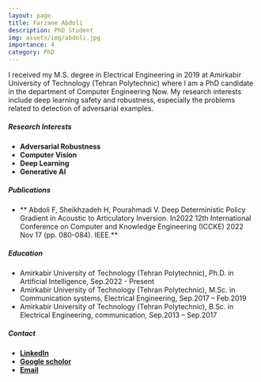 ```yaml
---
layout: page
title: Farzane Abdoli
description: PhD Student
img: assets/img/abdoli.jpg
importance: 4
category: PhD
---
```


I received my M.S. degree in Electrical Engineering in 2019 at Amirkabir University of Technology (Tehran Polytechnic) where I am a PhD candidate in the department of Computer Engineering Now. My research interests include deep learning safety and robustness, especially the problems related to detection of adversarial examples. 


##### Research Interests
- **Adversarial Robustness**
- **Computer Vision**
- **Deep Learning**
- **Generative AI**

##### Publications
- ** Abdoli F, Sheikhzadeh H, Pourahmadi V. Deep Deterministic Policy Gradient in Acoustic to Articulatory Inversion. In2022 12th International Conference on Computer and Knowledge Engineering (ICCKE) 2022 Nov 17 (pp. 080-084). IEEE.**

##### Education
- Amirkabir University of Technology (Tehran Polytechnic), Ph.D. in Artificial Intelligence, Sep.2022 - Present
- Amirkabir University of Technology (Tehran Polytechnic), M.Sc. in Communication systems, Electrical Engineering, Sep.2017 – Feb.2019
- Amirkabir University of Technology (Tehran Polytechnic), B.Sc. in Electrical Engineering, communication, Sep.2013 – Sep.2017

##### Contact
- [**LinkedIn**](https://www.linkedin.com/in/farzane-abdoli-43b641203/)
- [**Google scholor**]( https://scholar.google.com/citations?hl=en&user=yJtuWHYAAAAJ)
- [**Email**]( farzane.abdoli@aut.ac.ir)
